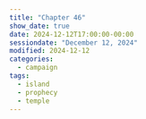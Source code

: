 ```yaml
---
title: "Chapter 46"
show_date: true
date: 2024-12-12T17:00:00-00:00
sessiondate: "December 12, 2024"
modified: 2024-12-12
categories:
  - campaign
tags:
  - island
  - prophecy
  - temple
---
```




<!-- NOTES -->

<!-- em dash: — | Mac kebyoard shortcut = Option + Shift + Dash (-) -->
<!-- https://oatcookies.neocities.org/dndmoney to convert copper, silver, gold, and more into CP -->
<!-- Frequently used links:
  [Barbarian rage](https://www.thegamer.com/dungeons-dragons-dnd-barbarian-rage-explained-guide/)
  [Bardic inspiration](https://www.dndbeyond.com/classes/1-bard#BardicInspiration-75)
  [Chaos Bolt](https://www.dndbeyond.com/spells/14761-chaos-bolt)
  [eagle eyesight](https://dnd5e.wikidot.com/barbarian:totem-warrior#toc2)
  [Hanseath](https://forgottenrealms.fandom.com/wiki/Hanseath)
  [Hellish Rebuke](https://www.dndbeyond.com/spells/hellish-rebuke)
  [hurdy-gurdy](https://en.wikipedia.org/wiki/Hurdy-gurdy)
  [Mind Spike](http://dnd5e.wikidot.com/spell:mind-spike)
  [Shillelagh](https://www.dndbeyond.com/spells/2249-shillelagh)
  [Spiritual Weapon](https://www.dndbeyond.com/spells/2263-spiritual-weapon)
  [Wild Shape](https://www.dndbeyond.com/posts/635-druid-101-wild-shape-guide)
-->
<!--
  Lists of spells for the classes:
    - Bard spells: https://www.dndbeyond.com/spells/class/1-bard
    - Cleric spells: https://www.dndbeyond.com/spells/class/cleric 
    - Druid spells: https://www.dndbeyond.com/spells/class/druid
    - Sorcerer spells: https://www.dndbeyond.com/spells/class/sorcerer
  Monsters: https://www.dndbeyond.com/monsters
  Damage types: https://www.wargamer.com/dnd/damage-types
  Luck (Bilwin): http://dnd5e.wikidot.com/feat:lucky
-->
<!-- Directions on a boat:
  Port = left side
  Starboard = right side
  Bow = front
  Aft = back (inside the ship, on board)
  Stern = back (outside, offboard)
-->
